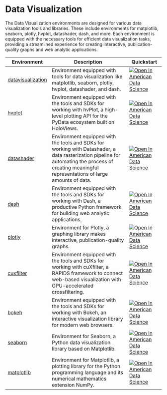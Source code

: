 # Data Visualization

The Data Visualization environments are designed for various data visualization tools and libraries. These include environments for matplotlib, seaborn, plotly, hvplot, datashader, dash, and more. Each environment is equipped with the necessary tools for efficient data visualization tasks, providing a streamlined experience for creating interactive, publication-quality graphs and web analytic applications.

| Environment | Description | Quickstart |
|-------------|-------------|------------|
| [datavisualization](./datavisualization) | Environment equipped with tools for data visualization like matplotlib, seaborn, plotly, hvplot, datashader, and dash. | [![Open In American Data Science](https://dashboard.amdatascience.com/images/shieldio-badge.svg)](https://lab.amdatascience.com/hub/user-redirect/git-pull?repo=https%3A%2F%2Fgithub.com%2Famericandatascience%2Fenvironments&urlpath=lab%2Ftree%2Fenvironments%2Fdata-visualization/datavisualization/quickstart.ipynb&branch=main) |
| [hvplot](./hvplot) | Environment equipped with the tools and SDKs for working with hvPlot, a high-level plotting API for the PyData ecosystem built on HoloViews. | [![Open In American Data Science](https://dashboard.amdatascience.com/images/shieldio-badge.svg)](https://lab.amdatascience.com/hub/user-redirect/git-pull?repo=https%3A%2F%2Fgithub.com%2Famericandatascience%2Fenvironments&urlpath=lab%2Ftree%2Fenvironments%2Fdata-visualization/hvplot/quickstart.ipynb&branch=main) |
| [datashader](./datashader) | Environment equipped with the tools and SDKs for working with Datashader, a data rasterization pipeline for automating the process of creating meaningful representations of large amounts of data. | [![Open In American Data Science](https://dashboard.amdatascience.com/images/shieldio-badge.svg)](https://lab.amdatascience.com/hub/user-redirect/git-pull?repo=https%3A%2F%2Fgithub.com%2Famericandatascience%2Fenvironments&urlpath=lab%2Ftree%2Fenvironments%2Fdata-visualization/datashader/quickstart.ipynb&branch=main) |
| [dash](./dash) | Environment equipped with the tools and SDKs for working with Dash, a productive Python framework for building web analytic applications. | [![Open In American Data Science](https://dashboard.amdatascience.com/images/shieldio-badge.svg)](https://lab.amdatascience.com/hub/user-redirect/git-pull?repo=https%3A%2F%2Fgithub.com%2Famericandatascience%2Fenvironments&urlpath=lab%2Ftree%2Fenvironments%2Fdata-visualization/dash/quickstart.ipynb&branch=main) |
| [plotly](./plotly) | Environment for Plotly, a graphing library makes interactive, publication-quality graphs. | [![Open In American Data Science](https://dashboard.amdatascience.com/images/shieldio-badge.svg)](https://lab.amdatascience.com/hub/user-redirect/git-pull?repo=https%3A%2F%2Fgithub.com%2Famericandatascience%2Fenvironments&urlpath=lab%2Ftree%2Fenvironments%2Fdata-visualization/plotly/quickstart.ipynb&branch=main) |
| [cuxfilter](./cuxfilter) | Environment equipped with the tools and SDKs for working with cuXfilter, a RAPIDS framework to connect web-based visualization with GPU-accelerated crossfiltering. | [![Open In American Data Science](https://dashboard.amdatascience.com/images/shieldio-badge.svg)](https://lab.amdatascience.com/hub/user-redirect/git-pull?repo=https%3A%2F%2Fgithub.com%2Famericandatascience%2Fenvironments&urlpath=lab%2Ftree%2Fenvironments%2Fdata-visualization/cuxfilter/quickstart.ipynb&branch=main) |
| [bokeh](./bokeh) | Environment equipped with the tools and SDKs for working with Bokeh, an interactive visualization library for modern web browsers. | [![Open In American Data Science](https://dashboard.amdatascience.com/images/shieldio-badge.svg)](https://lab.amdatascience.com/hub/user-redirect/git-pull?repo=https%3A%2F%2Fgithub.com%2Famericandatascience%2Fenvironments&urlpath=lab%2Ftree%2Fenvironments%2Fdata-visualization/bokeh/quickstart.ipynb&branch=main) |
| [seaborn](./seaborn) | Environment for Seaborn, a Python data visualization library based on Matplotlib. | [![Open In American Data Science](https://dashboard.amdatascience.com/images/shieldio-badge.svg)](https://lab.amdatascience.com/hub/user-redirect/git-pull?repo=https%3A%2F%2Fgithub.com%2Famericandatascience%2Fenvironments&urlpath=lab%2Ftree%2Fenvironments%2Fdata-visualization/seaborn/quickstart.ipynb&branch=main) |
| [matplotlib](./matplotlib) | Environment for Matplotlib, a plotting library for the Python programming language and its numerical mathematics extension NumPy. | [![Open In American Data Science](https://dashboard.amdatascience.com/images/shieldio-badge.svg)](https://lab.amdatascience.com/hub/user-redirect/git-pull?repo=https%3A%2F%2Fgithub.com%2Famericandatascience%2Fenvironments&urlpath=lab%2Ftree%2Fenvironments%2Fdata-visualization/matplotlib/quickstart.ipynb&branch=main) |
